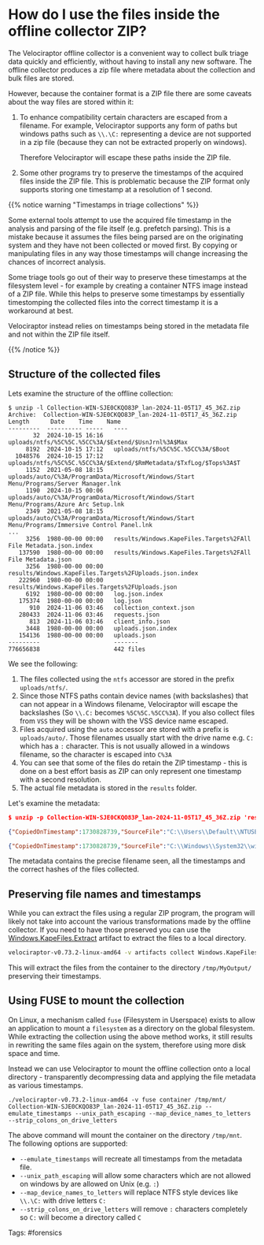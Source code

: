 # How do I use the files inside the offline collector ZIP?

The Velociraptor offline collector is a convenient way to collect bulk
triage data quickly and efficiently, without having to install any new
software. The offline collector produces a zip file where metadata
about the collection and bulk files are stored.

However, because the container format is a ZIP file there are some
caveats about the way files are stored within it:

1. To enhance compatibility certain characters are escaped from a
   filename. For example, Velociraptor supports any form of paths but
   windows paths such as `\\.\C:` representing a device are not
   supported in a zip file (because they can not be extracted properly
   on windows).

   Therefore Velociraptor will escape these paths inside the ZIP file.

2. Some other programs try to preserve the timestamps of the acquired
   files inside the ZIP file. This is problematic because the ZIP
   format only supports storing one timestamp at a resolution of 1
   second.

{{% notice warning "Timestamps in triage collections" %}}

Some external tools attempt to use the acquired file timestamp in the
analysis and parsing of the file itself (e.g. prefetch parsing). This
is a mistake because it assumes the files being parsed are on the
originating system and they have not been collected or moved first. By
copying or manipulating files in any way those timestamps will change
increasing the chances of incorrect analysis.

Some triage tools go out of their way to preserve these timestamps at
the filesystem level - for example by creating a container NTFS image
instead of a ZIP file. While this helps to preserve some timestamps by
essentially timestomping the collected files into the correct
timestamp it is a workaround at best.

Velociraptor instead relies on timestamps being stored in the metadata
file and not within the ZIP file itself.

{{% /notice %}}

## Structure of the collected files

Lets examine the structure of the offline collection:

```
$ unzip -l Collection-WIN-SJE0CKQO83P_lan-2024-11-05T17_45_36Z.zip
Archive:  Collection-WIN-SJE0CKQO83P_lan-2024-11-05T17_45_36Z.zip
Length      Date    Time    Name
---------  ---------- -----   ----
       32  2024-10-15 16:16   uploads/ntfs/%5C%5C.%5CC%3A/$Extend/$UsnJrnl%3A$Max
     8192  2024-10-15 17:12   uploads/ntfs/%5C%5C.%5CC%3A/$Boot
  1048576  2024-10-15 17:12   uploads/ntfs/%5C%5C.%5CC%3A/$Extend/$RmMetadata/$TxfLog/$Tops%3A$T
     1152  2021-05-08 18:15   uploads/auto/C%3A/ProgramData/Microsoft/Windows/Start Menu/Programs/Server Manager.lnk
     1190  2024-10-15 00:06   uploads/auto/C%3A/ProgramData/Microsoft/Windows/Start Menu/Programs/Azure Arc Setup.lnk
     2349  2021-05-08 18:15   uploads/auto/C%3A/ProgramData/Microsoft/Windows/Start Menu/Programs/Immersive Control Panel.lnk
...
     3256  1980-00-00 00:00   results/Windows.KapeFiles.Targets%2FAll File Metadata.json.index
   137590  1980-00-00 00:00   results/Windows.KapeFiles.Targets%2FAll File Metadata.json
     3256  1980-00-00 00:00   results/Windows.KapeFiles.Targets%2FUploads.json.index
   222960  1980-00-00 00:00   results/Windows.KapeFiles.Targets%2FUploads.json
     6192  1980-00-00 00:00   log.json.index
   175374  1980-00-00 00:00   log.json
      910  2024-11-06 03:46   collection_context.json
   280433  2024-11-06 03:46   requests.json
      813  2024-11-06 03:46   client_info.json
     3448  1980-00-00 00:00   uploads.json.index
   154136  1980-00-00 00:00   uploads.json
---------                     -------
776656838                     442 files
```

We see the following:

1. The files collected using the `ntfs` accessor are stored in the
   prefix `uploads/ntfs/`.
2. Since those NTFS paths contain device names (with backslashes) that
   can not appear in a Windows filename, Velociraptor will escape the
   backslashes (So `\\.C:` becomes `%5C%5C.%5CC%3A`). If you also
   collect files from `VSS` they will be shown with the VSS device
   name escaped.
3. Files acquired using the `auto` accessor are stored with a prefix
   is `uploads/auto/`. Those filenames usually start with the drive
   name e.g. `C:` which has a `:` character. This is not usually
   allowed in a windows filename, so the character is escaped into
   `C%3A`
4. You can see that some of the files do retain the ZIP timestamp -
   this is done on a best effort basis as ZIP can only represent one
   timestamp with a second resolution.
5. The actual file metadata is stored in the `results` folder.


Let's examine the metadata:

```json
$ unzip -p Collection-WIN-SJE0CKQO83P_lan-2024-11-05T17_45_36Z.zip 'results/Windows.KapeFiles.Targets%2FUploads.json' | head -50 | tail -2

{"CopiedOnTimestamp":1730828739,"SourceFile":"C:\\Users\\Default\\NTUSER.DAT","DestinationFile":"C:\\Users\\Default\\NTUSER.DAT","FileSize":262144,"SourceFileSha256":"e05793b7ad9bb379514dcb59e778daeb76660cd19a009ee1d8d0dbcd4ed25de0","Created":"2021-05-08T08:06:51.7462883Z","Changed":"2024-10-14T15:32:30.3560316Z","Modified":"2024-10-14T15:32:30.3560316Z","LastAccessed":"2024-10-14T15:32:30.3560316Z","_Source":"Generic.Collectors.File/Uploads"}

{"CopiedOnTimestamp":1730828739,"SourceFile":"C:\\Windows\\System32\\winevt\\Logs\\HardwareEvents.evtx","DestinationFile":"C:\\Windows\\System32\\winevt\\Logs\\HardwareEvents.evtx","FileSize":69632,"SourceFileSha256":"f5f9e97a6b1ec8d46a9bd5b9d4ccae96521b85517b0337b248814d2e974a968b","Created":"2024-10-15T06:16:46.6761566Z","Changed":"2024-10-15T06:17:06.4886135Z","Modified":"2024-10-15T06:17:06.4886135Z","LastAccessed":"2024-10-15T06:17:06.4886135Z","_Source":"Generic.Collectors.File/Uploads"}
```

The metadata contains the precise filename seen, all the timestamps
and the correct hashes of the files collected.

## Preserving file names and timestamps

While you can extract the files using a regular ZIP program, the
program will likely not take into account the various transformations
made by the offline collector. If you need to have those preserved you
can use the
[Windows.KapeFiles.Extract](https://docs.velociraptor.app/artifact_references/pages/windows.kapefiles.extract/)
artifact to extract the files to a local directory.

```bash
velociraptor-v0.73.2-linux-amd64 -v artifacts collect Windows.KapeFiles.Extract --args ContainerPath=Collection-WIN-SJE0CKQO83P_lan-2024-11-05T17_45_36Z.zip --args OutputDirectory=/tmp/MyOutput/
```

This will extract the files from the container to the directory
`/tmp/MyOutput/` preserving their timestamps.


## Using FUSE to mount the collection

On Linux, a mechanism called `fuse` (Filesystem in Userspace) exists
to allow an application to mount a `filesystem` as a directory on the
global filesystem. While extracting the collection using the above
method works, it still results in rewriting the same files again on
the system, therefore using more disk space and time.

Instead we can use Velociraptor to mount the offline collection onto a
local directory - transparently decompressing data and applying the
file metadata as various timestamps.

```
./velociraptor-v0.73.2-linux-amd64 -v fuse container /tmp/mnt/ Collection-WIN-SJE0CKQO83P_lan-2024-11-05T17_45_36Z.zip --emulate_timestamps --unix_path_escaping --map_device_names_to_letters --strip_colons_on_drive_letters
```

The above command will mount the container on the directory
`/tmp/mnt`. The following options are supported:

* `--emulate_timestamps` will recreate all timestamps from the metadata file.
* `--unix_path_escaping` will allow some characters which are not allowed on windows by are allowed on Unix (e.g. `:`)
* `--map_device_names_to_letters` will replace NTFS style devices like `\\.\C:` with drive letters `C:`
* `--strip_colons_on_drive_letters` will remove `:` characters completely so `C:` will become a directory called `C`

Tags: #forensics
